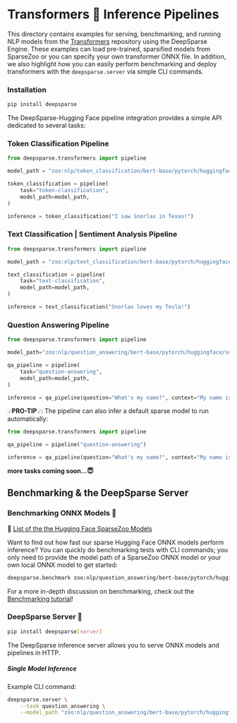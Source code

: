 <!--
Copyright (c) 2021 - present / Neuralmagic, Inc. All Rights Reserved.

Licensed under the Apache License, Version 2.0 (the "License");
you may not use this file except in compliance with the License.
You may obtain a copy of the License at

   http://www.apache.org/licenses/LICENSE-2.0

Unless required by applicable law or agreed to in writing,
software distributed under the License is distributed on an "AS IS" BASIS,
WITHOUT WARRANTIES OR CONDITIONS OF ANY KIND, either express or implied.
See the License for the specific language governing permissions and
limitations under the License.
-->

# Transformers 🤗 Inference Pipelines
This directory contains examples for serving, benchmarking, and running NLP models from the [Transformers](https://github.com/huggingface/transformers) repository using the DeepSparse Engine. These examples can load pre-trained, sparsified models from SparseZoo or you can specify your own transformer ONNX file. In addition, we also highlight how you can easily perform benchmarking and deploy transformers with the `deepsparse.server` via simple CLI commands.

### Installation

```bash
pip install deepsparse
```

The DeepSparse-Hugging Face pipeline integration provides a simple API dedicated to several tasks:
### Token Classification Pipeline
```python
from deepsparse.transformers import pipeline

model_path = "zoo:nlp/token_classification/bert-base/pytorch/huggingface/conll2003/base-none"

token_classification = pipeline(
    task="token-classification",
    model_path=model_path,
)

inference = token_classification("I saw Snorlax in Texas!")
```

### Text Classification | Sentiment Analysis Pipeline

```python
from deepsparse.transformers import pipeline

model_path = "zoo:nlp/text_classification/bert-base/pytorch/huggingface/sst2/base-none"

text_classification = pipeline(
    task="text-classification",
    model_path=model_path,
)

inference = text_classification("Snorlax loves my Tesla!")
```

### Question Answering Pipeline

```python
from deepsparse.transformers import pipeline

model_path="zoo:nlp/question_answering/bert-base/pytorch/huggingface/squad/pruned-aggressive_98"

qa_pipeline = pipeline(
    task="question-answering",
    model_path=model_path,
)

inference = qa_pipeline(question="What's my name?", context="My name is Snorlax")
```
💡**PRO-TIP**💡: The pipeline can also infer a default sparse model to run automatically:

```python
from deepsparse.transformers import pipeline

qa_pipeline = pipeline("question-answering")

inference = qa_pipeline(question="What's my name?", context="My name is Snorlax")
```
**more tasks coming soon...😇**
## Benchmarking & the DeepSparse Server

### Benchmarking ONNX Models 📜

💾 [List of the the Hugging Face SparseZoo Models](https://sparsezoo.neuralmagic.com/?repo=huggingface&page=1)

Want to find out how fast our sparse Hugging Face ONNX models perform inference? You can quickly do benchmarking tests with CLI commands; you only need to provide the model path of a SparseZoo ONNX model or your own local ONNX model to get started:

```bash
deepsparse.benchmark zoo:nlp/question_answering/bert-base/pytorch/huggingface/squad/pruned-aggressive_98
```

For a more in-depth discussion on benchmarking, check out the [Benchmarking tutorial](https://github.com/neuralmagic/deepsparse/tree/main/src/deepsparse/benchmark_model)!

### DeepSparse Server 🔌

```bash
pip install deepsparse[server]
```

The DeepSparse inference server allows you to serve ONNX models and pipelines in HTTP. 

##### Single Model Inference

Example CLI command:

```bash
deepsparse.server \
    --task question_answering \
    --model_path "zoo:nlp/question_answering/bert-base/pytorch/huggingface/squad/pruned-aggressive_98"
```
